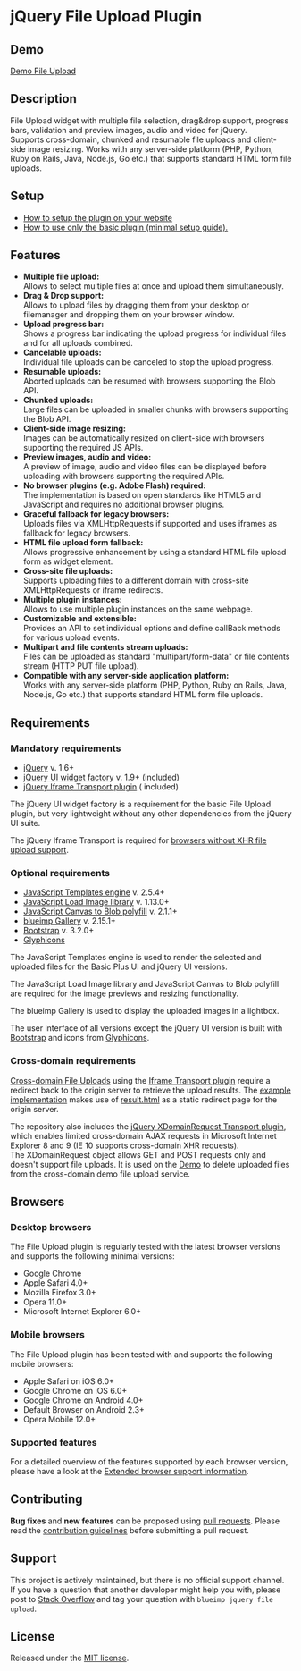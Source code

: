 # jQuery File Upload Plugin

## Demo

[Demo File Upload](https://blueimp.github.io/jQuery-File-Upload/)

## Description

File Upload widget with multiple file selection, drag&amp;drop support, progress bars, validation and preview images,
audio and video for jQuery.  
Supports cross-domain, chunked and resumable file uploads and client-side image resizing. Works with any server-side
platform (PHP, Python, Ruby on Rails, Java, Node.js, Go etc.) that supports standard HTML form file uploads.

## Setup

* [How to setup the plugin on your website](https://github.com/blueimp/jQuery-File-Upload/wiki/Setup)
* [How to use only the basic plugin (minimal setup guide).](https://github.com/blueimp/jQuery-File-Upload/wiki/Basic-plugin)

## Features

* **Multiple file upload:**  
  Allows to select multiple files at once and upload them simultaneously.
* **Drag & Drop support:**  
  Allows to upload files by dragging them from your desktop or filemanager and dropping them on your browser window.
* **Upload progress bar:**  
  Shows a progress bar indicating the upload progress for individual files and for all uploads combined.
* **Cancelable uploads:**  
  Individual file uploads can be canceled to stop the upload progress.
* **Resumable uploads:**  
  Aborted uploads can be resumed with browsers supporting the Blob API.
* **Chunked uploads:**  
  Large files can be uploaded in smaller chunks with browsers supporting the Blob API.
* **Client-side image resizing:**  
  Images can be automatically resized on client-side with browsers supporting the required JS APIs.
* **Preview images, audio and video:**  
  A preview of image, audio and video files can be displayed before uploading with browsers supporting the required
  APIs.
* **No browser plugins (e.g. Adobe Flash) required:**  
  The implementation is based on open standards like HTML5 and JavaScript and requires no additional browser plugins.
* **Graceful fallback for legacy browsers:**  
  Uploads files via XMLHttpRequests if supported and uses iframes as fallback for legacy browsers.
* **HTML file upload form fallback:**  
  Allows progressive enhancement by using a standard HTML file upload form as widget element.
* **Cross-site file uploads:**  
  Supports uploading files to a different domain with cross-site XMLHttpRequests or iframe redirects.
* **Multiple plugin instances:**  
  Allows to use multiple plugin instances on the same webpage.
* **Customizable and extensible:**  
  Provides an API to set individual options and define callBack methods for various upload events.
* **Multipart and file contents stream uploads:**  
  Files can be uploaded as standard "multipart/form-data" or file contents stream (HTTP PUT file upload).
* **Compatible with any server-side application platform:**  
  Works with any server-side platform (PHP, Python, Ruby on Rails, Java, Node.js, Go etc.) that supports standard HTML
  form file uploads.

## Requirements

### Mandatory requirements

* [jQuery](https://jquery.com/) v. 1.6+
* [jQuery UI widget factory](https://api.jqueryui.com/jQuery.widget/) v. 1.9+ (included)
* [jQuery Iframe Transport plugin](https://github.com/blueimp/jQuery-File-Upload/blob/master/js/jquery.iframe-transport.js) (
  included)

The jQuery UI widget factory is a requirement for the basic File Upload plugin, but very lightweight without any other
dependencies from the jQuery UI suite.

The jQuery Iframe Transport is required
for [browsers without XHR file upload support](https://github.com/blueimp/jQuery-File-Upload/wiki/Browser-support).

### Optional requirements

* [JavaScript Templates engine](https://github.com/blueimp/JavaScript-Templates) v. 2.5.4+
* [JavaScript Load Image library](https://github.com/blueimp/JavaScript-Load-Image) v. 1.13.0+
* [JavaScript Canvas to Blob polyfill](https://github.com/blueimp/JavaScript-Canvas-to-Blob) v. 2.1.1+
* [blueimp Gallery](https://github.com/blueimp/Gallery) v. 2.15.1+
* [Bootstrap](http://getbootstrap.com/) v. 3.2.0+
* [Glyphicons](http://glyphicons.com/)

The JavaScript Templates engine is used to render the selected and uploaded files for the Basic Plus UI and jQuery UI
versions.

The JavaScript Load Image library and JavaScript Canvas to Blob polyfill are required for the image previews and
resizing functionality.

The blueimp Gallery is used to display the uploaded images in a lightbox.

The user interface of all versions except the jQuery UI version is built with [Bootstrap](http://getbootstrap.com/) and
icons from [Glyphicons](http://glyphicons.com/).

### Cross-domain requirements

[Cross-domain File Uploads](https://github.com/blueimp/jQuery-File-Upload/wiki/Cross-domain-uploads) using
the [Iframe Transport plugin](https://github.com/blueimp/jQuery-File-Upload/blob/master/js/jquery.iframe-transport.js)
require a redirect back to the origin server to retrieve the upload results.
The [example implementation](https://github.com/blueimp/jQuery-File-Upload/blob/master/js/main.js) makes use
of [result.html](https://github.com/blueimp/jQuery-File-Upload/blob/master/cors/result.html) as a static redirect page
for the origin server.

The repository also includes
the [jQuery XDomainRequest Transport plugin](https://github.com/blueimp/jQuery-File-Upload/blob/master/js/cors/jquery.xdr-transport.js),
which enables limited cross-domain AJAX requests in Microsoft Internet Explorer 8 and 9 (IE 10 supports cross-domain XHR
requests).  
The XDomainRequest object allows GET and POST requests only and doesn't support file uploads. It is used on
the [Demo](https://blueimp.github.io/jQuery-File-Upload/) to delete uploaded files from the cross-domain demo file
upload service.

## Browsers

### Desktop browsers

The File Upload plugin is regularly tested with the latest browser versions and supports the following minimal versions:

* Google Chrome
* Apple Safari 4.0+
* Mozilla Firefox 3.0+
* Opera 11.0+
* Microsoft Internet Explorer 6.0+

### Mobile browsers

The File Upload plugin has been tested with and supports the following mobile browsers:

* Apple Safari on iOS 6.0+
* Google Chrome on iOS 6.0+
* Google Chrome on Android 4.0+
* Default Browser on Android 2.3+
* Opera Mobile 12.0+

### Supported features

For a detailed overview of the features supported by each browser version, please have a look at
the [Extended browser support information](https://github.com/blueimp/jQuery-File-Upload/wiki/Browser-support).

## Contributing

**Bug fixes** and **new features** can be proposed
using [pull requests](https://github.com/blueimp/jQuery-File-Upload/pulls).
Please read the [contribution guidelines](https://github.com/blueimp/jQuery-File-Upload/blob/master/CONTRIBUTING.md)
before submitting a pull request.

## Support

This project is actively maintained, but there is no official support channel.  
If you have a question that another developer might help you with, please post
to [Stack Overflow](http://stackoverflow.com/questions/tagged/blueimp+jquery+file-upload) and tag your question
with `blueimp jquery file upload`.

## License

Released under the [MIT license](http://www.opensource.org/licenses/MIT).
